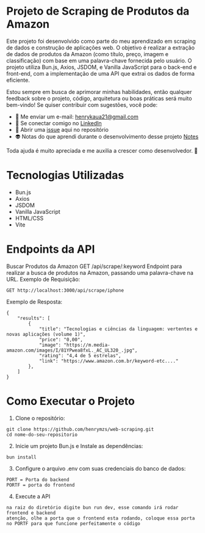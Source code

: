 # Projeto de Scraping de Produtos da Amazon

Este projeto foi desenvolvido como parte do meu aprendizado em scraping de dados e construção de aplicações web. O objetivo é realizar a extração de dados de produtos da Amazon (como título, preço, imagem e classificação) com base em uma palavra-chave fornecida pelo usuário. O projeto utiliza Bun.js, Axios, JSDOM, e Vanilla JavaScript para o back-end e front-end, com a implementação de uma API que extrai os dados de forma eficiente.

Estou sempre em busca de aprimorar minhas habilidades, então qualquer feedback sobre o projeto, código, arquitetura ou boas práticas será muito bem-vindo! Se quiser contribuir com sugestões, você pode:

- 📧 Me enviar um e-mail: henrykaua21@gmail.com
- 🔗 Se conectar comigo no [LinkedIn](https://www.linkedin.com/in/henry-kaua/)
- 🐛 Abrir uma [issue](https://github.com/henrymzs/web-scraping/issues) aqui no repositório
- 👽 Notas do que aprendi durante o desenvolvimento desse projeto [Notes](./backend/Notes.md)

Toda ajuda é muito apreciada e me auxilia a crescer como desenvolvedor. 🚀

# Tecnologias Utilizadas 
- Bun.js
- Axios
- JSDOM
- Vanilla JavaScript
- HTML/CSS
- Vite

# Endpoints da API
Buscar Produtos da Amazon
GET /api/scrape/:keyword
Endpoint para realizar a busca de produtos na Amazon, passando uma palavra-chave na URL.
Exemplo de Requisição:
```
GET http://localhost:3000/api/scrape/iphone
```
Exemplo de Resposta:
```
{
	"results": [
		{
			"title": "Tecnologias e ciências da linguagem: vertentes e novas aplicações (volume 1)",
			"price": "0,00",
			"image": "https://m.media-amazon.com/images/I/81YPwea8fxL._AC_UL320_.jpg",
			"rating": "4,4 de 5 estrelas",
			"link": "https://www.amazon.com.br/keyword-etc...."
		},
    ]
}
```

# Como Executar o Projeto

1. Clone o repositório:

```
git clone https://github.com/henrymzs/web-scraping.git
cd nome-do-seu-repositorio
```

2. Inicie um projeto Bun.js e Instale as dependências:

```
bun install
```

3. Configure o arquivo .env com suas credenciais do banco de dados:

```
PORT = Porta do backend
PORTF = porta do frontend
```

4. Execute a API

```
na raiz do diretório digite bun run dev, esse comando irá rodar frontend e backend
atenção, olhe a porta que o frontend esta rodando, coloque essa porta no PORTF para que funcione perfeitamente o código
```
